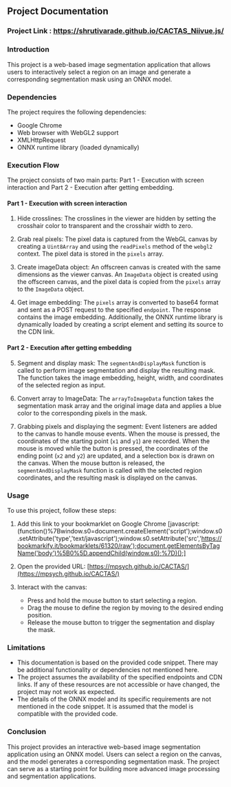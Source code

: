 
## Project Documentation

### Project Link : https://shrutivarade.github.io/CACTAS_Niivue.js/

### Introduction
This project is a web-based image segmentation application that allows users to interactively select a region on an image and generate a corresponding segmentation mask using an ONNX model.

### Dependencies
The project requires the following dependencies:
- Google Chrome
- Web browser with WebGL2 support
- XMLHttpRequest
- ONNX runtime library (loaded dynamically)

### Execution Flow

The project consists of two main parts: Part 1 - Execution with screen interaction and Part 2 - Execution after getting embedding.

#### Part 1 - Execution with screen interaction
1. Hide crosslines: The crosslines in the viewer are hidden by setting the crosshair color to transparent and the crosshair width to zero.

2. Grab real pixels: The pixel data is captured from the WebGL canvas by creating a `Uint8Array` and using the `readPixels` method of the `webgl2` context. The pixel data is stored in the `pixels` array.

3. Create imageData object: An offscreen canvas is created with the same dimensions as the viewer canvas. An `ImageData` object is created using the offscreen canvas, and the pixel data is copied from the `pixels` array to the `ImageData` object.

4. Get image embedding: The `pixels` array is converted to base64 format and sent as a POST request to the specified `endpoint`. The response contains the image embedding. Additionally, the ONNX runtime library is dynamically loaded by creating a script element and setting its source to the CDN link.

#### Part 2 - Execution after getting embedding
5. Segment and display mask: The `segmentAndDisplayMask` function is called to perform image segmentation and display the resulting mask. The function takes the image embedding, height, width, and coordinates of the selected region as input.

6. Convert array to ImageData: The `arrayToImageData` function takes the segmentation mask array and the original image data and applies a blue color to the corresponding pixels in the mask.

7. Grabbing pixels and displaying the segment: Event listeners are added to the canvas to handle mouse events. When the mouse is pressed, the coordinates of the starting point (`x1` and `y1`) are recorded. When the mouse is moved while the button is pressed, the coordinates of the ending point (`x2` and `y2`) are updated, and a selection box is drawn on the canvas. When the mouse button is released, the `segmentAndDisplayMask` function is called with the selected region coordinates, and the resulting mask is displayed on the canvas.

### Usage
To use this project, follow these steps:
1. Add this link to your bookmarklet on Google Chrome [javascript:(function()%7Bwindow.s0=document.createElement('script');window.s0.setAttribute('type','text/javascript');window.s0.setAttribute('src','https://bookmarkify.it/bookmarklets/61320/raw');document.getElementsByTagName('body')%5B0%5D.appendChild(window.s0);%7D)();]

2. Open the provided URL: [https://mpsych.github.io/CACTAS/](https://mpsych.github.io/CACTAS/)

3. Interact with the canvas:
   - Press and hold the mouse button to start selecting a region.
   - Drag the mouse to define the region by moving to the desired ending position.
   - Release the mouse button to trigger the segmentation and display the mask.

### Limitations
- This documentation is based on the provided code snippet. There may be additional functionality or dependencies not mentioned here.
- The project assumes the availability of the specified endpoints and CDN links. If any of these resources are not accessible or have changed, the project may not work as expected.
- The details of the ONNX model and its specific requirements are not mentioned in the code snippet. It is assumed that the model is compatible with the provided code.

### Conclusion
This project provides an interactive web-based image segmentation application using an ONNX model. Users can select a region on the canvas, and the model generates a corresponding segmentation mask. The project can serve as a starting point for building more advanced image processing and segmentation applications.
